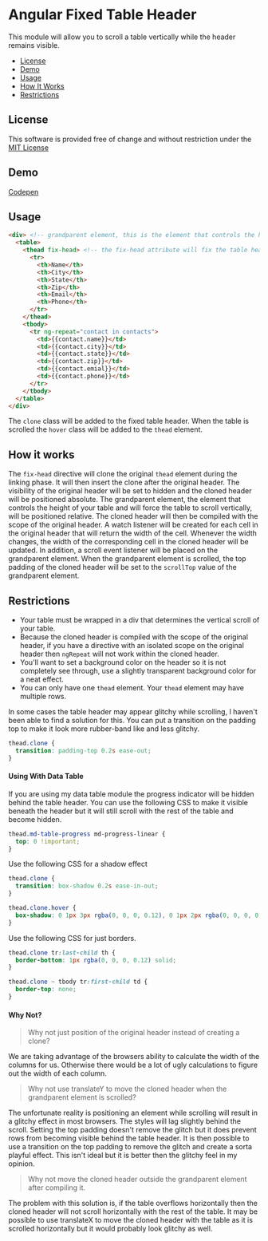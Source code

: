 # Angular Fixed Table Header

This module will allow you to scroll a table vertically while the header remains visible.

* [License](#license)
* [Demo](#demo)
* [Usage](#usage)
* [How It Works](#how-it-works)
* [Restrictions](#restrictions)

## License

This software is provided free of change and without restriction under the [MIT License](LICENSE.md)

## Demo

[Codepen](http://codepen.io/anon/pen/eJgWGa?editors=101)

<!--
## Installation

#### Using Bower

This package is installable through the Bower package manager.

```
bower install angular-material-data-table --save
```

In your `index.html` file, include the data table module and style sheet.

```html
<!-- style sheet -!->
<link href="bower_components/angular-material-data-table/dist/md-data-table.min.css" rel="stylesheet" type="text/css"/>
<!-- module -!->
<script type="text/javascript" src="bower_components/angular-material-data-table/dist/md-data-table.min.js"></script>
```

Include the `md.data.table` module as a dependency in your application.

```javascript
angular.module('myApp', ['ngMaterial', 'md.data.table']);
```

#### Using npm and Browserify (or JSPM)

In addition, this package may be installed using npm.

```
npm install angular-material-data-table --save
```

You may use Browserify to inject this module into your application.

```javascript
angular.module('myApp', [require('angular-material-data-table')]);
```
-->

## Usage

```html
<div> <!-- grandparent element, this is the element that controls the height of the table -->
  <table>
    <thead fix-head> <!-- the fix-head attribute will fix the table header -->
      <tr>
        <th>Name</th>
        <th>City</th>
        <th>State</th>
        <th>Zip</th>
        <th>Email</th>
        <th>Phone</th>
      </tr>
    </thead>
    <tbody>
      <tr ng-repeat="contact in contacts">
        <td>{{contact.name}}</td>
        <td>{{contact.city}}</td>
        <td>{{contact.state}}</td>
        <td>{{contact.zip}}</td>
        <td>{{contact.emial}}</td>
        <td>{{contact.phone}}</td>
      </tr>
    </tbody>
  </table>
</div>
```

The `clone` class will be added to the fixed table header. When the table is scrolled the `hover` class will be added to the `thead` element.

## How it works

The `fix-head` directive will clone the original `thead` element during the linking phase. It will then insert the clone after the original header. The visibility of the original header will be set to hidden and the cloned header will be positioned absolute. The grandparent element, the element that controls the height of your table and will force the table to scroll vertically, will be positioned relative. The cloned header will then be compiled with the scope of the original header. A watch listener will be created for each cell in the original header that will return the width of the cell. Whenever the width changes, the width of the corresponding cell in the cloned header will be updated. In addition, a scroll event listener will be placed on the grandparent element. When the grandparent element is scrolled, the top padding of the cloned header will be set to the `scrollTop` value of the grandparent element.

## Restrictions
 
* Your table must be wrapped in a div that determines the vertical scroll of your table.
* Because the cloned header is compiled with the scope of the original header, if you have a directive with an isolated scope on the original header then `ngRepeat` will not work within the cloned header.
* You'll want to set a background color on the header so it is not completely see through, use a slightly transparent background color for a neat effect.
* You can only have one `thead` element. Your `thead` element may have multiple rows.

In some cases the table header may appear glitchy while scrolling, I haven't been able to find a solution for this. You can put a transition on the padding top to make it look more rubber-band like and less glitchy.

```css
thead.clone {
  transition: padding-top 0.2s ease-out;
}
```

#### Using With Data Table

If you are using my data table module the progress indicator will be hidden behind the table header. You can use the following CSS to make it visible beneath the header but it will still scroll with the rest of the table and become hidden.

```css
thead.md-table-progress md-progress-linear {
  top: 0 !important;
}
```

Use the following CSS for a shadow effect

```css
thead.clone {
  transition: box-shadow 0.2s ease-in-out;
}

thead.clone.hover {
  box-shadow: 0 1px 3px rgba(0, 0, 0, 0.12), 0 1px 2px rgba(0, 0, 0, 0.24);
}
```

Use the following CSS for just borders.

```css
thead.clone tr:last-child th {
  border-bottom: 1px rgba(0, 0, 0, 0.12) solid;
}

thead.clone ~ tbody tr:first-child td {
  border-top: none;
}
```

#### Why Not?

> Why not just position of the original header instead of creating a clone?

We are taking advantage of the browsers ability to calculate the width of the columns for us. Otherwise there would be a lot of ugly calculations to figure out the width of each column.

> Why not use translateY to move the cloned header when the grandparent element is scrolled?

The unfortunate reality is positioning an element while scrolling will result in a glitchy effect in most browsers. The styles will lag slightly behind the scroll. Setting the top padding doesn't remove the glitch but it does prevent rows from becoming visible behind the table header. It is then possible to use a transition on the top padding to remove the glitch and create a sorta playful effect. This isn't ideal but it is better then the glitchy feel in my opinion.

> Why not move the cloned header outside the grandparent element after compiling it.

The problem with this solution is, if the table overflows horizontally then the cloned header will not scroll horizontally with the rest of the table. It may be possible to use translateX to move the cloned header with the table as it is scrolled horizontally but it would probably look glitchy as well.